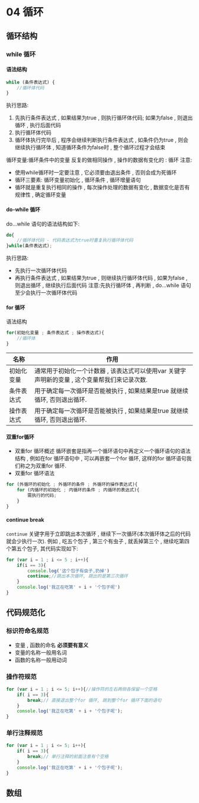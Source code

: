# 04 循环
## 循环结构
### while 循环
#### 语法结构
```JavaScript
while (条件表达式) {
    //循环体代码
}
```
执行思路:
1. 先执行条件表达式 , 如果结果为true , 则执行循环体代码; 如果为false , 则退出循环 , 执行后面代码
2. 执行循环体代码
3. 循环体执行完毕后 , 程序会继续判断执行条件表达式 , 如条件仍为true , 则会继续执行循环体 , 知道循环条件为false时 , 整个循环过程才会结束

循环变量:循环条件中的变量
反复的做相同操作 , 操作的数据有变化的 : 循环
注意:
- 使用while循环时一定要注意 , 它必须要由退出条件 , 否则会成为死循环
- 循环三要素: 循环变量初始化 , 循环条件 , 循环增量语句
- 循环就是重复执行相同的操作 , 每次操作处理的数据有变化 , 数据变化是否有规律性 , 确定循环变量

#### do-while 循环
do...while 语句的语法结构如下:
```JavaScript
do{
    //循环体代码 - 代码表达式为true时重复执行循环体代码
}while(条件表达式);
```
执行思路:
- 先执行一次循环体代码
- 再执行条件表达式 , 如果结果为true , 则继续执行循环体代码 , 如果为false , 则退出循环 , 继续执行后面代码
注意:先执行循环体 , 再判断 , do...while 语句至少会执行一次循环体代码

#### for 循环
语法结构
```JavaScript
for(初始化变量 ; 条件表达式 ; 操作表达式){
    //循环体
}
```
|名称|作用|
|-|-|
|初始化变量|通常用于初始化一个计数器 , 该表达式可以使用var 关键字声明新的变量 , 这个变量帮我们来记录次数.|
|条件表达式|用于确定每一次循环是否能被执行 , 如果结果是true 就继续循环, 否则退出循环.|
|操作表达式|用于确定每一次循环是否能被执行 , 如果结果是true 就继续循环, 否则退出循环.|

#### 双重for循环
- 双重for 循环概述
循环嵌套是指再一个循环语句中再定义一个循环语句的语法结构 , 例如在for 循环语句中 , 可以再嵌套一个for 循环, 这样的for 循环语句我们称之为双重for 循环. 
- 双重for 循环语法
``` JavaScript
for (外循环的初始化 ; 外循环的条件 ; 外循环的操作表达式){
    for (内循环的初始化 ; 内循环的条件 ; 内循环的表达式){
        需执行的代码;
    }
}
```

#### continue break
`continue` 关键字用于立即跳出本次循环 , 继续下一次循环(本次循环体之后的代码就会少执行一次).
例如 , 吃五个包子 , 第三个有虫子 , 就丢掉第三个 , 继续吃第四个第五个包子, 其代码实现如下:
``` JavaScript
for (var i = 1 ; i <= 5 ; i++){
    if(i == 3){
        console.log('这个包子有虫子,扔掉')
        continue;//跳出本次循环, 跳出的是第三次循环
    }
    console.log('我正在吃第' + i + '个包子呢')
}
```

## 代码规范化
### 标识符命名规范
- 变量 , 函数的命名 **必须要有意义**
- 变量的名称一般用名词
- 函数的名称一般用动词
### 操作符规范
``` JavaScript
for (var i = 1 ; i <= 5; i++){//操作符的左右两侧各保留一个空格
    if( i == 3){
        break;// 直接退出整个for 循环, 跳到整个for 循环下面的语句
    }
    console.log('我正在吃第' + i + '个包子呢');
}
```
### 单行注释规范
``` JavaScript
for (var i = 1 ; i <= 5; i++){
    if( i == 3){
        break;// 单行注释的前面注意有个空格
    }
    console.log('我正在吃第' + i + '个包子呢');
}
```

## 数组

